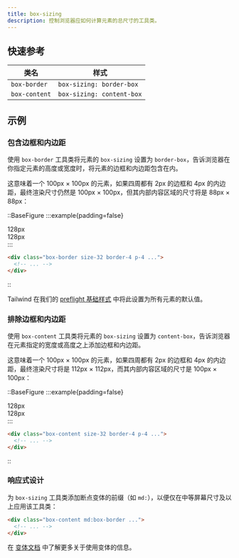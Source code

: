```yaml
---
title: box-sizing
description: 控制浏览器应如何计算元素的总尺寸的工具类。
---
```


## 快速参考

| 类名         | 样式                     |
| ------------ | ------------------------ |
| `box-border` | `box-sizing: border-box` |
| `box-content`| `box-sizing: content-box`|

## 示例

### 包含边框和内边距

使用 `box-border` 工具类将元素的 `box-sizing` 设置为 `border-box`，告诉浏览器在你指定元素的高度或宽度时，将元素的边框和内边距包含在内。

这意味着一个 100px × 100px 的元素，如果四周都有 2px 的边框和 4px 的内边距，最终渲染尺寸仍然是 100px × 100px，但其内部内容区域的尺寸将是 88px × 88px：

::BaseFigure
:::example{padding=false}
<div class="relative grid w-full grid-cols-[1fr_8rem_1fr] grid-rows-[1fr_3fr_1fr] gap-px bg-gray-700/10 font-mono text-sm leading-6 font-bold dark:bg-gray-700">
  <div class="col-start-1 row-start-1 bg-white dark:bg-gray-900"></div>
  <div class="relative col-start-2 row-start-1 bg-white dark:bg-gray-900">
    <div class="absolute right-0 bottom-2 left-0 flex">
      <div class="absolute top-1/2 right-0 left-0 h-px -translate-y-px bg-sky-400"></div>
      <div class="w-full">
        <div class="absolute top-1/2 left-0 h-2 w-px -translate-x-px -translate-y-1 rounded-full bg-sky-400"></div>
      </div>
      <div class="relative flex w-full flex-auto items-center justify-center bg-white px-1.5 font-mono text-xs leading-none font-bold text-sky-600 dark:bg-gray-900 dark:text-sky-400">
        128px
      </div>
      <div class="w-full">
        <div class="absolute top-1/2 right-0 h-2 w-px translate-x-px -translate-y-1 rounded-full bg-sky-400"></div>
      </div>
    </div>
  </div>
  <div class="col-start-3 row-start-1 bg-white dark:bg-gray-900"></div>
  <div class="relative col-start-1 row-start-2 bg-white dark:bg-gray-900">
    <div class="absolute top-0 right-2 bottom-0 flex w-3">
      <div class="absolute top-0 bottom-0 left-1/2 w-px -translate-x-[0.5px] bg-sky-400"></div>
      <div class="w-full">
        <div class="absolute top-0 left-1/2 h-px w-2 -translate-x-1 -translate-y-px rounded-full bg-sky-400"></div>
      </div>
      <div class="relative flex h-3 flex-auto -translate-x-[1.15rem] translate-y-14 -rotate-90 items-center justify-center bg-white px-1.5 font-mono text-xs leading-none font-bold text-sky-600 dark:bg-gray-900 dark:text-sky-400">
        128px
      </div>
      <div class="w-full">
        <div class="absolute bottom-0 left-1/2 h-px w-2 -translate-x-1 translate-y-px rounded-full bg-sky-400"></div>
      </div>
    </div>
  </div>
  <div class="col-start-2 row-start-2 size-32 bg-white ring-1 ring-sky-300 dark:bg-gray-900 dark:ring-sky-400">
    <div class="relative box-border size-32 p-5 ring ring-sky-300 ring-inset">
      <div class="relative z-1 h-full w-full bg-sky-500 ring-1 ring-sky-500"></div>
      <div class="absolute inset-0">
        <Stripes class="h-full"></Stripes>
      </div>
    </div>
  </div>
  <div class="col-start-3 row-start-2 bg-white dark:bg-gray-900"></div>
  <div class="col-start-1 row-start-3 bg-white dark:bg-gray-900"></div>
  <div class="col-start-2 row-start-3 bg-white dark:bg-gray-900"></div>
  <div class="col-start-3 row-start-3 bg-white dark:bg-gray-900"></div>
</div>
:::

```html
<div class="box-border size-32 border-4 p-4 ...">
  <!-- ... -->
</div>
```
::

Tailwind 在我们的 [preflight 基础样式](https://tailwindcss.com/docs/preflight) 中将此设置为所有元素的默认值。

### 排除边框和内边距

使用 `box-content` 工具类将元素的 `box-sizing` 设置为 `content-box`，告诉浏览器在元素指定的宽度或高度之上添加边框和内边距。

这意味着一个 100px × 100px 的元素，如果四周都有 2px 的边框和 4px 的内边距，最终渲染尺寸将是 112px × 112px，而其内部内容区域的尺寸是 100px × 100px：

::BaseFigure
:::example{padding=false}
<div class="relative grid w-full grid-cols-[1fr_8rem_1fr] grid-rows-[1fr_2fr_1fr] gap-px bg-gray-700/10 font-mono text-sm leading-6 font-bold dark:bg-gray-700">
  <div class="col-start-1 row-start-1 bg-white dark:bg-gray-900"></div>
  <div class="relative col-start-2 row-start-1 bg-white dark:bg-gray-900">
    <div class="absolute right-0 bottom-2 left-0 flex -translate-y-5">
      <div class="absolute top-1/2 right-0 left-0 h-px -translate-y-px bg-blue-400"></div>
      <div class="w-full">
        <div class="absolute top-1/2 left-0 h-2 w-px -translate-x-px -translate-y-1 rounded-full bg-blue-400"></div>
      </div>
      <div class="relative flex w-full flex-auto items-center justify-center bg-white px-1.5 font-mono text-xs leading-none font-bold text-blue-600 dark:bg-gray-900 dark:text-blue-400">
        128px
      </div>
      <div class="w-full">
        <div class="absolute top-1/2 right-0 h-2 w-px translate-x-px -translate-y-1 rounded-full bg-blue-400"></div>
      </div>
    </div>
  </div>
  <div class="col-start-3 row-start-1 bg-white dark:bg-gray-900"></div>
  <div class="relative col-start-1 row-start-2 bg-white dark:bg-gray-900">
    <div class="absolute top-0 right-2 bottom-0 flex w-3 -translate-x-5">
      <div class="absolute top-0 bottom-0 left-1/2 w-px -translate-x-[0.5px] bg-blue-400"></div>
      <div class="w-full">
        <div class="absolute top-0 left-1/2 h-px w-2 -translate-x-1 -translate-y-px rounded-full bg-blue-400"></div>
      </div>
      <div class="relative flex h-3 flex-auto -translate-x-[1.15rem] translate-y-14 -rotate-90 items-center justify-center bg-white px-1.5 font-mono text-xs leading-none font-bold text-blue-600 dark:bg-gray-900 dark:text-blue-400">
        128px
      </div>
      <div class="w-full">
        <div class="absolute bottom-0 left-1/2 h-px w-2 -translate-x-1 translate-y-px rounded-full bg-blue-400"></div>
      </div>
    </div>
  </div>
  <div class="col-start-2 row-start-2 size-32 bg-white">
    <div class="relative box-content size-32 -translate-x-5 -translate-y-5 p-5 ring-4 ring-blue-300 ring-inset dark:ring-blue-500">
      <div class="h-full w-full bg-blue-500 ring-1 ring-blue-500"></div>
      <div class="absolute inset-1 z-10">
        <Stripes class="h-full"></Stripes>
      </div>
    </div>
  </div>
  <div class="col-start-3 row-start-2 bg-white dark:bg-gray-900"></div>
  <div class="col-start-1 row-start-3 bg-white dark:bg-gray-900"></div>
  <div class="col-start-2 row-start-3 bg-white dark:bg-gray-900"></div>
  <div class="col-start-3 row-start-3 bg-white dark:bg-gray-900"></div>
</div>
:::

```html
<div class="box-content size-32 border-4 p-4 ...">
  <!-- ... -->
</div>
```
::

### 响应式设计

为 `box-sizing` 工具类添加断点变体的前缀（如 `md:`），以便仅在中等屏幕尺寸及以上应用该工具类：

```html
<div class="box-content md:box-border ...">
  <!-- ... -->
</div>
```

在 [变体文档](https://tailwindcss.com/docs/responsive-design) 中了解更多关于使用变体的信息。

